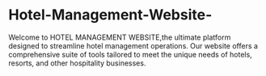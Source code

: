 # Hotel-Management-Website-
Welcome to HOTEL MANAGEMENT WEBSITE,the ultimate platform designed to streamline hotel management operations. Our website offers a comprehensive suite of tools tailored to meet the unique needs of hotels, resorts, and other hospitality businesses.
